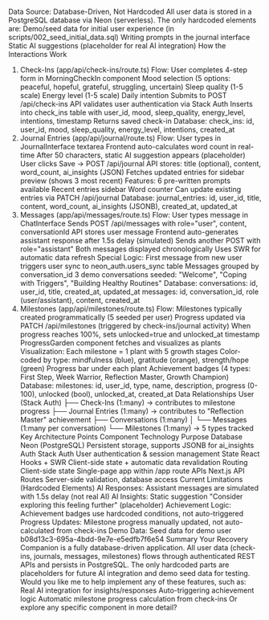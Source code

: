 Data Source: Database-Driven, Not Hardcoded
All user data is stored in a PostgreSQL database via Neon (serverless). The only hardcoded elements are:
Demo/seed data for initial user experience (in scripts/002_seed_initial_data.sql)
Writing prompts in the journal interface
Static AI suggestions (placeholder for real AI integration)
How the Interactions Work
1. Check-Ins (app/api/check-ins/route.ts)
Flow:
User completes 4-step form in MorningCheckIn component
Mood selection (5 options: peaceful, hopeful, grateful, struggling, uncertain)
Sleep quality (1-5 scale)
Energy level (1-5 scale)
Daily intention
Submits to POST /api/check-ins
API validates user authentication via Stack Auth
Inserts into check_ins table with user_id, mood, sleep_quality, energy_level, intentions, timestamp
Returns saved check-in
Database:
check_ins: id, user_id, mood, sleep_quality, energy_level, intentions, created_at
2. Journal Entries (app/api/journal/route.ts)
Flow:
User types in JournalInterface textarea
Frontend auto-calculates word count in real-time
After 50 characters, static AI suggestion appears (placeholder)
User clicks Save → POST /api/journal
API stores: title (optional), content, word_count, ai_insights (JSON)
Fetches updated entries for sidebar preview (shows 3 most recent)
Features:
6 pre-written prompts available
Recent entries sidebar
Word counter
Can update existing entries via PATCH /api/journal
Database:
journal_entries: id, user_id, title, content, word_count, ai_insights (JSONB), created_at, updated_at
3. Messages (app/api/messages/route.ts)
Flow:
User types message in ChatInterface
Sends POST /api/messages with role="user", content, conversationId
API stores user message
Frontend auto-generates assistant response after 1.5s delay (simulated)
Sends another POST with role="assistant"
Both messages displayed chronologically
Uses SWR for automatic data refresh
Special Logic:
First message from new user triggers user sync to neon_auth.users_sync table
Messages grouped by conversation_id
3 demo conversations seeded: "Welcome", "Coping with Triggers", "Building Healthy Routines"
Database:
conversations: id, user_id, title, created_at, updated_at
messages: id, conversation_id, role (user/assistant), content, created_at
4. Milestones (app/api/milestones/route.ts)
Flow:
Milestones typically created programmatically (5 seeded per user)
Progress updated via PATCH /api/milestones (triggered by check-ins/journal activity)
When progress reaches 100%, sets unlocked=true and unlocked_at timestamp
ProgressGarden component fetches and visualizes as plants
Visualization:
Each milestone = 1 plant with 5 growth stages
Color-coded by type: mindfulness (blue), gratitude (orange), strength/hope (green)
Progress bar under each plant
Achievement badges (4 types: First Step, Week Warrior, Reflection Master, Growth Champion)
Database:
milestones: id, user_id, type, name, description, progress (0-100), unlocked (bool), unlocked_at, created_at
Data Relationships
User (Stack Auth)
  ├── Check-Ins (1:many) → contributes to milestone progress
  ├── Journal Entries (1:many) → contributes to "Reflection Master" achievement
  ├── Conversations (1:many)
  │   └── Messages (1:many per conversation)
  └── Milestones (1:many) → 5 types tracked
Key Architecture Points
Component	Technology	Purpose
Database	Neon (PostgreSQL)	Persistent storage, supports JSONB for ai_insights
Auth	Stack Auth	User authentication & session management
State	React Hooks + SWR	Client-side state + automatic data revalidation
Routing	Client-side state	Single-page app within /app route
APIs	Next.js API Routes	Server-side validation, database access
Current Limitations (Hardcoded Elements)
AI Responses: Assistant messages are simulated with 1.5s delay (not real AI)
AI Insights: Static suggestion "Consider exploring this feeling further" (placeholder)
Achievement Logic: Achievement badges use hardcoded conditions, not auto-triggered
Progress Updates: Milestone progress manually updated, not auto-calculated from check-ins
Demo Data: Seed data for demo user b08d13c3-695a-4bdd-9e7e-e5edfb7f6e54
Summary
Your Recovery Companion is a fully database-driven application. All user data (check-ins, journals, messages, milestones) flows through authenticated REST APIs and persists in PostgreSQL. The only hardcoded parts are placeholders for future AI integration and demo seed data for testing. Would you like me to help implement any of these features, such as:
Real AI integration for insights/responses
Auto-triggering achievement logic
Automatic milestone progress calculation from check-ins
Or explore any specific component in more detail?